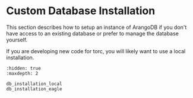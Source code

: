 # Custom Database Installation

This section describes how to setup an instance of ArangoDB if you don't have access to an existing
database or prefer to manage the database yourself.

If you are developing new code for torc, you will likely want to use a local installation.

```{toctree}
:hidden: true
:maxdepth: 2

db_installation_local
db_installation_eagle
```
